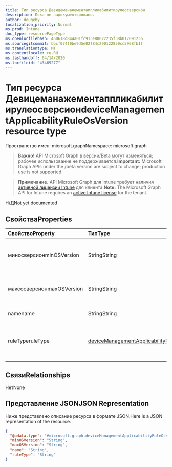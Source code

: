 ```yaml
---
title: Тип ресурса Девицеманажементаппликабилитирулеосверсион
description: Пока не задокументировано.
author: dougeby
localization_priority: Normal
ms.prod: Intune
doc_type: resourcePageType
ms.openlocfilehash: 460618d844a01fc913e80022235f38b017091236
ms.sourcegitcommit: bbcf074f0be9d5e02f84c290122850cc5968fb1f
ms.translationtype: MT
ms.contentlocale: ru-RU
ms.lasthandoff: 04/14/2020
ms.locfileid: "43469277"
---
```

# <a name="devicemanagementapplicabilityruleosversion-resource-type"></a><span data-ttu-id="ca829-103">Тип ресурса Девицеманажементаппликабилитирулеосверсион</span><span class="sxs-lookup"><span data-stu-id="ca829-103">deviceManagementApplicabilityRuleOsVersion resource type</span></span>

<span data-ttu-id="ca829-104">Пространство имен: microsoft.graph</span><span class="sxs-lookup"><span data-stu-id="ca829-104">Namespace: microsoft.graph</span></span>

> <span data-ttu-id="ca829-105">**Важно!** API Microsoft Graph в версии/Beta могут изменяться; рабочее использование не поддерживается.</span><span class="sxs-lookup"><span data-stu-id="ca829-105">**Important:** Microsoft Graph APIs under the /beta version are subject to change; production use is not supported.</span></span>

> <span data-ttu-id="ca829-106">**Примечание.** API Microsoft Graph для Intune требует наличия [активной лицензии Intune](https://go.microsoft.com/fwlink/?linkid=839381) для клиента.</span><span class="sxs-lookup"><span data-stu-id="ca829-106">**Note:** The Microsoft Graph API for Intune requires an [active Intune license](https://go.microsoft.com/fwlink/?linkid=839381) for the tenant.</span></span>

<span data-ttu-id="ca829-107">Н/Д</span><span class="sxs-lookup"><span data-stu-id="ca829-107">Not yet documented</span></span>

## <a name="properties"></a><span data-ttu-id="ca829-108">Свойства</span><span class="sxs-lookup"><span data-stu-id="ca829-108">Properties</span></span>
|<span data-ttu-id="ca829-109">Свойство</span><span class="sxs-lookup"><span data-stu-id="ca829-109">Property</span></span>|<span data-ttu-id="ca829-110">Тип</span><span class="sxs-lookup"><span data-stu-id="ca829-110">Type</span></span>|<span data-ttu-id="ca829-111">Описание</span><span class="sxs-lookup"><span data-stu-id="ca829-111">Description</span></span>|
|:---|:---|:---|
|<span data-ttu-id="ca829-112">миносверсион</span><span class="sxs-lookup"><span data-stu-id="ca829-112">minOSVersion</span></span>|<span data-ttu-id="ca829-113">String</span><span class="sxs-lookup"><span data-stu-id="ca829-113">String</span></span>|<span data-ttu-id="ca829-114">Минимальная версия ОС для правила применимости.</span><span class="sxs-lookup"><span data-stu-id="ca829-114">Min OS version for Applicability Rule.</span></span>|
|<span data-ttu-id="ca829-115">максосверсион</span><span class="sxs-lookup"><span data-stu-id="ca829-115">maxOSVersion</span></span>|<span data-ttu-id="ca829-116">String</span><span class="sxs-lookup"><span data-stu-id="ca829-116">String</span></span>|<span data-ttu-id="ca829-117">Максимальная версия ОС для правила применимости.</span><span class="sxs-lookup"><span data-stu-id="ca829-117">Max OS version for Applicability Rule.</span></span>|
|<span data-ttu-id="ca829-118">name</span><span class="sxs-lookup"><span data-stu-id="ca829-118">name</span></span>|<span data-ttu-id="ca829-119">String</span><span class="sxs-lookup"><span data-stu-id="ca829-119">String</span></span>|<span data-ttu-id="ca829-120">Имя объекта.</span><span class="sxs-lookup"><span data-stu-id="ca829-120">Name for object.</span></span>|
|<span data-ttu-id="ca829-121">ruleType</span><span class="sxs-lookup"><span data-stu-id="ca829-121">ruleType</span></span>|[<span data-ttu-id="ca829-122">deviceManagementApplicabilityRuleType</span><span class="sxs-lookup"><span data-stu-id="ca829-122">deviceManagementApplicabilityRuleType</span></span>](../resources/intune-deviceconfig-devicemanagementapplicabilityruletype.md)|<span data-ttu-id="ca829-123">Тип правила применимости.</span><span class="sxs-lookup"><span data-stu-id="ca829-123">Applicability Rule type.</span></span> <span data-ttu-id="ca829-124">Возможные значения: `include`, `exclude`.</span><span class="sxs-lookup"><span data-stu-id="ca829-124">Possible values are: `include`, `exclude`.</span></span>|

## <a name="relationships"></a><span data-ttu-id="ca829-125">Связи</span><span class="sxs-lookup"><span data-stu-id="ca829-125">Relationships</span></span>
<span data-ttu-id="ca829-126">Нет</span><span class="sxs-lookup"><span data-stu-id="ca829-126">None</span></span>

## <a name="json-representation"></a><span data-ttu-id="ca829-127">Представление JSON</span><span class="sxs-lookup"><span data-stu-id="ca829-127">JSON Representation</span></span>
<span data-ttu-id="ca829-128">Ниже представлено описание ресурса в формате JSON.</span><span class="sxs-lookup"><span data-stu-id="ca829-128">Here is a JSON representation of the resource.</span></span>
<!-- {
  "blockType": "resource",
  "@odata.type": "microsoft.graph.deviceManagementApplicabilityRuleOsVersion"
}
-->
``` json
{
  "@odata.type": "#microsoft.graph.deviceManagementApplicabilityRuleOsVersion",
  "minOSVersion": "String",
  "maxOSVersion": "String",
  "name": "String",
  "ruleType": "String"
}
```



